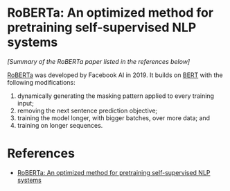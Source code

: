 # RoBERTa: An optimized method for pretraining self-supervised NLP systems
*[Summary of the RoBERTa paper listed in the references below]*

[RoBERTa](https://arxiv.org/abs/1907.11692) was developed by Facebook AI in 2019. It builds on [BERT](./BERT.md) with the following modifications:

1. dynamically generating the masking pattern applied to every training input;
2. removing the next sentence prediction objective;
3. training the model longer, with bigger batches, over more data; and
2. training on longer sequences.

# References
- [RoBERTa: An optimized method for pretraining self-supervised NLP systems](https://arxiv.org/abs/1907.11692)